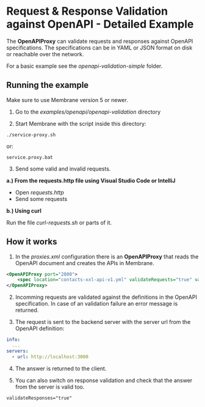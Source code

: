 # Request & Response Validation against OpenAPI - Detailed Example

The **OpenAPIProxy** can validate requests and responses against OpenAPI specifications. The specifications can be in YAML or JSON format on disk or reachable over the network.

For a basic example see the _openapi-validation-simple_ folder.


## Running the example

Make sure to use Membrane version 5 or newer.

1. Go to the _examples/openapi/openapi-validation_ directory

2. Start Membrane with the script inside this directory:

```shell
./service-proxy.sh
```

or:

```
service.proxy.bat
```

3. Send some valid and invalid requests.

**a.) From the requests.http file using Visual Studio Code or IntelliJ**

- Open _requests.http_
- Send some requests

**b.) Using curl**

Run the file _curl-requests.sh_ or parts of it.



## How it works

1. In the _proxies.xml_ configuration there is an **OpenAPIProxy** that reads the OpenAPI document and creates the APIs in Membrane.   

```xml
<OpenAPIProxy port="2000">
    <spec location="contacts-xxl-api-v1.yml" validateRequests="true" validateResponses="false" validationDetails="true"/>
</OpenAPIProxy>
```

2. Incomming requests are validated against the definitions in the OpenAPI specification. In case of an validation failure an error message is returned. 

3. The request is sent to the backend server with the server url from the OpenAPI definition:

```yaml
info:
  ...
servers:
  - url: http://localhost:3000
```

4. The answer is returned to the client.

5. You can also switch on response validation and check that the answer from the server is valid too.

```
validateResponses="true"
```
